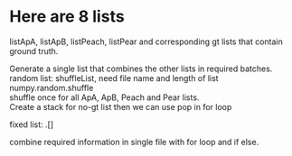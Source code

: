 # Here are 8 lists       
listApA, listApB, listPeach, listPear and corresponding gt lists that contain ground truth.    

Generate a single list that combines the other lists in required batches.   
random list: shuffleList, need file name and length of list    
numpy.random.shuffle       
shuffle once for all ApA, ApB, Peach and Pear lists.        
Create a stack for no-gt list then we can use pop in for loop    

fixed list: .[]    

combine required information in single file with for loop and if else.   




